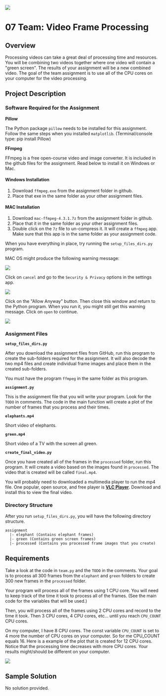 ![](../../banner.png)

# 07 Team: Video Frame Processing

## Overview

Processing videos can take a great deal of processing time and resources.  You will be combining two videos together where one video will contain a "green screen".  The results of your assignment will be a new combined video.  The goal of the team assignment is to use all of the CPU cores on your computer for the video processing.

## Project Description

### Software Required for the Assignment

**Pillow**

The Python package `pillow` needs to be installed for this assignment.  Follow the same steps when you installed `matplotlib`. (Terminal/console type: pip install Pillow)

**FFmpeg**

FFmpeg is a free open-course video and image converter.  It is included in the github files for the assignment.  Read below to install it on Windows or Mac.

#### Windows Installation

1. Download `ffmpeg.exe` from the assignment folder in github.
2. Place that exe in the same folder as your other assignment files.

#### MAC Installation

1. Download `mac-ffmpeg-4.3.1.7z` from the assignment folder in github.
2. Place that it in the same folder as your other assignment files.
3. Double click on the `7z` file to un-compress it.  It will create a `ffmpeg` app.  Make sure that this app is in the same folder as your assignment code.

When you have everything in place, try running the `setup_files_dirs.py` program. 

MAC OS might produce the following warning message:

![](mac-step1.png)

Click on `cancel` and go to the `Security & Privacy` options in the settings app.

![](mac-step2.png)

Click on the "Allow Anyway" button.  Then close this window and return to the Python program.  When you run it, you might still get this warning message.  Click on `open` to continue.

![](mac-step3.png)

### Assignment Files

**`setup_files_dirs.py`**

After you download the assignment files from GitHub, run this program to create the sub-folders required for the assignment.  It will also decode the two mp4 files and create individual frame images and place them in the created sub-folders.

You must have the program `ffmpeg` in the same folder as this program.

**`assignment.py`**

This is the assignment file that you will write your program. Look for the `TODO` in comments.  The code in the main function will create a plot of the number of frames that you process and their times.

**`elephants.mp4`**

Short video of elephants.

**`green.mp4`**

Short video of a TV with the screen all green.

**`create_final_video.py`**

Once you have created all of the frames in the `processed` folder, run this program.  It will create a video based on the images found in `processed`.  The video that is created will be called `final.mp4`. 

You will probably need to downloaded a multimedia player to run the mp4 file. One popular, open source, and free player is [**VLC Player**](https://www.videolan.org/vlc). Download and install this to view the final video.

### Directory Structure

After you run `setup_files_dirs.py`, you will have the following directory structure. 

```text
assignment
  |- elephant (Contains elephant frames)
  |- green (Contains green screen frames)
  |- processed (Contains you processed frame images that you create)
```

## Requirements

Take a look at the code in `team.py` and the `TODO` in the comments.  Your goal is to process all 300 frames from the `elephant` and `green` folders to create 300 new frames in the `processed` folder.

Your program will process all of the frames using 1 CPU core.  You will need to keep track of the time it took to process all of the frames.  (See the main code for the variables that will be used.)

Then, you will process all of the frames using 2 CPU cores and record to the time it took.  Then 3 CPU cores, 4 CPU cores, etc... until you reach `CPU_COUNT` CPU cores.

On my computer, I have 8 CPU cores.  The const variable `CPU_COUNT` is set to 4 more the number of CPU cores on your computer.  So for me CPU_COUNT equals 16.  Here is a example of the plot that is created for 12 CPU cores.  Notice that the processing time decreases with more CPU cores.  Your results might/should be different on your computer.

![](seconds_vs_cpus_300_frames.png)

## Sample Solution

No solution provided. 